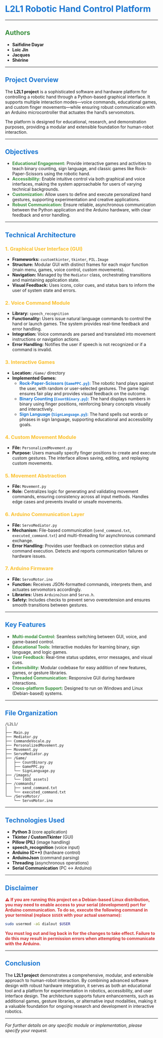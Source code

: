 # <span style="color:#1976D2">L2L1 Robotic Hand Control Platform</span>

---

## <span style="color:#388E3C">Authors</span>

- **Saifidine Dayar**
- **Loic Jin**
- **Jacques**
- **Shérine**

---

## <span style="color:#1976D2">Project Overview</span>

The **L2L1 project** is a sophisticated software and hardware platform for controlling a robotic hand through a Python-based graphical interface. It supports multiple interaction modes—voice commands, educational games, and custom finger movements—while ensuring robust communication with an Arduino microcontroller that actuates the hand’s servomotors.

The platform is designed for educational, research, and demonstration purposes, providing a modular and extensible foundation for human-robot interaction.

---

## <span style="color:#1976D2">Objectives</span>

- <span style="color:#388E3C">**Educational Engagement:**</span> Provide interactive games and activities to teach binary counting, sign language, and classic games like Rock-Paper-Scissors using the robotic hand.
- <span style="color:#388E3C">**Accessibility:**</span> Enable intuitive control via both graphical and voice interfaces, making the system approachable for users of varying technical backgrounds.
- <span style="color:#388E3C">**Customization:**</span> Allow users to define and execute personalized hand gestures, supporting experimentation and creative applications.
- <span style="color:#388E3C">**Robust Communication:**</span> Ensure reliable, asynchronous communication between the Python application and the Arduino hardware, with clear feedback and error handling.

---

## <span style="color:#1976D2">Technical Architecture</span>

### <span style="color:#FBC02D">1. Graphical User Interface (GUI)</span>

- **Frameworks:** `customtkinter`, `tkinter`, `PIL.Image`
- **Structure:** Modular GUI with distinct frames for each major function (main menu, games, voice control, custom movements).
- **Navigation:** Managed by the `Mediator` class, orchestrating transitions and maintaining application state.
- **Visual Feedback:** Uses icons, color cues, and status bars to inform the user of system state and errors.

### <span style="color:#FBC02D">2. Voice Command Module</span>

- **Library:** `speech_recognition`
- **Functionality:** Users issue natural language commands to control the hand or launch games. The system provides real-time feedback and error handling.
- **Integration:** Voice commands are parsed and translated into movement instructions or navigation actions.
- **Error Handling:** Notifies the user if speech is not recognized or if a command is invalid.

### <span style="color:#FBC02D">3. Interactive Games</span>

- **Location:** `/Game/` directory
- **Implemented Games:**
  - <span style="color:#1976D2">**Rock-Paper-Scissors (`GamePPC.py`):**</span> The robotic hand plays against the user, with random or user-selected gestures. The game logic ensures fair play and provides visual feedback on the outcome.
  - <span style="color:#1976D2">**Binary Counting (`CountBinary.py`):**</span> The hand displays numbers in binary using finger positions, reinforcing binary concepts visually and interactively.
  - <span style="color:#1976D2">**Sign Language (`SignLanguage.py`):**</span> The hand spells out words or phrases in sign language, supporting educational and accessibility goals.

### <span style="color:#FBC02D">4. Custom Movement Module</span>

- **File:** `PersonalizedMovement.py`
- **Purpose:** Users manually specify finger positions to create and execute custom gestures. The interface allows saving, editing, and replaying custom movements.

### <span style="color:#FBC02D">5. Movement Abstraction</span>

- **File:** `Movement.py`
- **Role:** Centralizes logic for generating and validating movement commands, ensuring consistency across all input methods. Handles edge cases and prevents invalid or unsafe movements.

### <span style="color:#FBC02D">6. Arduino Communication Layer</span>

- **File:** `ServoMediator.py`
- **Mechanism:** File-based communication (`send_command.txt`, `executed_command.txt`) and multi-threading for asynchronous command exchange.
- **Error Handling:** Provides user feedback on connection status and command execution. Detects and reports communication failures or hardware issues.

### <span style="color:#FBC02D">7. Arduino Firmware</span>

- **File:** `ServoMotor.ino`
- **Function:** Receives JSON-formatted commands, interprets them, and actuates servomotors accordingly.
- **Libraries:** Uses `ArduinoJson` and `Servo.h`.
- **Safety:** Includes checks to prevent servo overextension and ensures smooth transitions between gestures.

---

## <span style="color:#1976D2">Key Features</span>

- <span style="color:#388E3C">**Multi-modal Control:**</span> Seamless switching between GUI, voice, and game-based control.
- <span style="color:#388E3C">**Educational Tools:**</span> Interactive modules for learning binary, sign language, and logic games.
- <span style="color:#388E3C">**User Feedback:**</span> Real-time status updates, error messages, and visual cues.
- <span style="color:#388E3C">**Extensibility:**</span> Modular codebase for easy addition of new features, games, or gesture libraries.
- <span style="color:#388E3C">**Threaded Communication:**</span> Responsive GUI during hardware interactions.
- <span style="color:#388E3C">**Cross-platform Support:**</span> Designed to run on Windows and Linux (Debian-based) systems.

---

## <span style="color:#1976D2">File Organization</span>

```
/L2L1/
│
├── Main.py
├── Mediator.py
├── CommandeVocale.py
├── PersonalizedMovement.py
├── Movement.py
├── ServoMediator.py
├── /Game/
│   ├── CountBinary.py
│   ├── GamePPC.py
│   └── SignLanguage.py
├── /images/
│   └── [GUI assets]
├── /commands/
│   ├── send_command.txt
│   └── executed_command.txt
└── /ServoMotor/
    └── ServoMotor.ino
```

---

## <span style="color:#1976D2">Technologies Used</span>

- **Python 3** (core application)
- **Tkinter / CustomTkinter** (GUI)
- **Pillow (PIL)** (image handling)
- **speech_recognition** (voice input)
- **Arduino (C++)** (hardware control)
- **ArduinoJson** (command parsing)
- **Threading** (asynchronous operations)
- **Serial Communication** (PC ↔ Arduino)

---

## <span style="color:#1976D2">Disclaimer</span>

<span style="color:#D32F2F; font-weight:bold;">
⚠️ If you are running this project on a Debian-based Linux distribution, you may need to enable access to your serial (development) port for Arduino communication.  
To do so, execute the following command in your terminal (replace <code>$USER</code> with your actual username):
</span>

```bash
sudo usermod -aG dialout $USER
```

<span style="color:#D32F2F; font-weight:bold;">
You must log out and log back in for the changes to take effect.  
Failure to do this may result in permission errors when attempting to communicate with the Arduino.
</span>

---

## <span style="color:#1976D2">Conclusion</span>

The **L2L1 project** demonstrates a comprehensive, modular, and extensible approach to human-robot interaction. By combining advanced software design with robust hardware integration, it serves as both an educational tool and a platform for experimentation in robotics, accessibility, and user interface design. The architecture supports future enhancements, such as additional games, gesture libraries, or alternative input modalities, making it a valuable foundation for ongoing research and development in interactive robotics.

---

*For further details on any specific module or implementation, please specify your request.*
